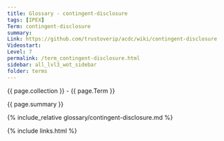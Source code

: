 ```yaml
---
title: Glossary - contingent-disclosure
tags: [IPEX]
Term: contingent-disclosure
summary: 
Link: https://github.com/trustoverip/acdc/wiki/contingent-disclosure
Videostart: 
Level: 7
permalink: /term_contingent-disclosure.html
sidebar: all_lvl3_wot_sidebar
folder: terms
---
```


{{ page.collection }} - {{ page.Term }}

   {{ page.summary }}

{% include_relative glossary/contingent-disclosure.md %}

 {% include links.html %} 
